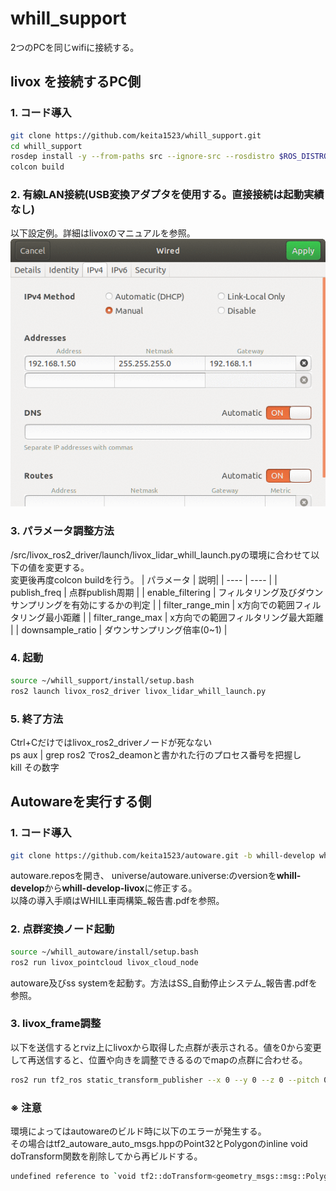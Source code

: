 # whill_support

2つのPCを同じwifiに接続する。

## livox を接続するPC側

### **1.** コード導入
```sh
git clone https://github.com/keita1523/whill_support.git
cd whill_support
rosdep install -y --from-paths src --ignore-src --rosdistro $ROS_DISTRO
colcon build
```
### **2.** 有線LAN接続(USB変換アダプタを使用する。直接接続は起動実績なし)
以下設定例。詳細はlivoxのマニュアルを参照。  
![設定例](img/lan.gif) 

### **3.** パラメータ調整方法
/src/livox_ros2_driver/launch/livox_lidar_whill_launch.pyの環境に合わせて以下の値を変更する。  
変更後再度colcon buildを行う。
| パラメータ | 説明|
| ---- | ---- |
| publish_freq | 点群publish周期 |
| enable_filtering | フィルタリング及びダウンサンプリングを有効にするかの判定 |
| filter_range_min | x方向での範囲フィルタリング最小距離 |
| filter_range_max | x方向での範囲フィルタリング最大距離 |
| downsample_ratio | ダウンサンプリング倍率(0~1) |


### **4.** 起動
```sh
source ~/whill_support/install/setup.bash 
ros2 launch livox_ros2_driver livox_lidar_whill_launch.py
```

### **5.** 終了方法
Ctrl+Cだけではlivox_ros2_driverノードが死なない  
ps aux | grep ros2 でros2_deamonと書かれた行のプロセス番号を把握し  
kill その数字  

## Autowareを実行する側


### **1.** コード導入

```sh
git clone https://github.com/keita1523/autoware.git -b whill-develop whill_autoware
```
autoware.reposを開き、  universe/autoware.universe:のversionを**whill-develop**から**whill-develop-livox**に修正する。  
以降の導入手順はWHILL車両構築_報告書.pdfを参照。

### **2.** 点群変換ノード起動
```sh
source ~/whill_autoware/install/setup.bash
ros2 run livox_pointcloud livox_cloud_node
```
autoware及びss systemを起動す。方法はSS_自動停止システム_報告書.pdfを参照。

### **3.** livox_frame調整
以下を送信するとrviz上にlivoxから取得した点群が表示される。値を0から変更して再送信すると、位置や向きを調整できるるのでmapの点群に合わせる。
```sh
ros2 run tf2_ros static_transform_publisher --x 0 --y 0 --z 0 --pitch 0 --roll 0 --yaw 0 --frame-id livox_frame --child-frame-id map
```



### **※** 注意
環境によってはautowareのビルド時に以下のエラーが発生する。  
その場合はtf2_autoware_auto_msgs.hppのPoint32とPolygonのinline void doTransform関数を削除してから再ビルドする。
```sh
undefined reference to `void tf2::doTransform<geometry_msgs::msg::Polygon_<std::allocator<void> > >(geometry_msgs::msg::Polygon_<std::allocator<void> > const&, geometry_msgs::msg::Polygon_<std::allocator<void> >&, geometry_msgs::msg::TransformStamped_<std::allocator<void> > const&)'
```
